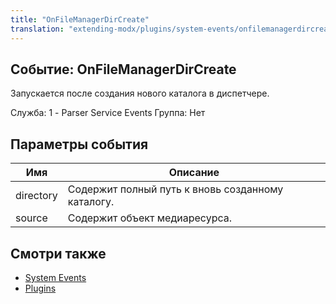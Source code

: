 ```yaml
---
title: "OnFileManagerDirCreate"
translation: "extending-modx/plugins/system-events/onfilemanagerdircreate"
---
```


## Событие: OnFileManagerDirCreate

 Запускается после создания нового каталога в диспетчере.

 Служба: 1 - Parser Service Events
 Группа: Нет

## Параметры события

 | Имя       | Описание                                          |
 | --------- | ------------------------------------------------- |
 | directory | Содержит полный путь к вновь созданному каталогу. |
 | source    | Содержит объект медиаресурса.                     |

## Смотри также

- [System Events](extending-modx/plugins/system-events)
- [Plugins](extending-modx/plugins)
